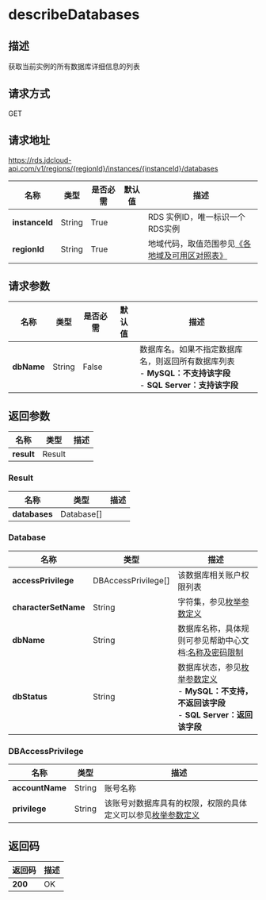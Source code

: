 # describeDatabases


## 描述
获取当前实例的所有数据库详细信息的列表

## 请求方式
GET

## 请求地址
https://rds.jdcloud-api.com/v1/regions/{regionId}/instances/{instanceId}/databases

|名称|类型|是否必需|默认值|描述|
|---|---|---|---|---|
|**instanceId**|String|True| |RDS 实例ID，唯一标识一个RDS实例|
|**regionId**|String|True| |地域代码，取值范围参见[《各地域及可用区对照表》](../Enum-Definitions/Regions-AZ.md)|

## 请求参数
|名称|类型|是否必需|默认值|描述|
|---|---|---|---|---|
|**dbName**|String|False| |数据库名。如果不指定数据库名，则返回所有数据库列表<br>- **MySQL：不支持该字段**<br>- **SQL Server：支持该字段**|


## 返回参数
|名称|类型|描述|
|---|---|---|
|**result**|Result| |


### Result
|名称|类型|描述|
|---|---|---|
|**databases**|Database[]| |
### Database
|名称|类型|描述|
|---|---|---|
|**accessPrivilege**|DBAccessPrivilege[]|该数据库相关账户权限列表|
|**characterSetName**|String|字符集，参见[枚举参数定义](../Enum-Definitions/Enum-Definitions.md)|
|**dbName**|String|数据库名称，具体规则可参见帮助中心文档:[名称及密码限制](../../../documentation/Cloud-Database-and-Cache/RDS/Introduction/Restrictions/SQLServer-Restrictions.md)|
|**dbStatus**|String|数据库状态，参见[枚举参数定义](../Enum-Definitions/Enum-Definitions.md)<br>- **MySQL：不支持，不返回该字段**<br>- **SQL Server：返回该字段**|
### DBAccessPrivilege
|名称|类型|描述|
|---|---|---|
|**accountName**|String|账号名称|
|**privilege**|String|该账号对数据库具有的权限，权限的具体定义可以参见[枚举参数定义](../Enum-Definitions/Enum-Definitions.md)|

## 返回码
|返回码|描述|
|---|---|
|**200**|OK|
